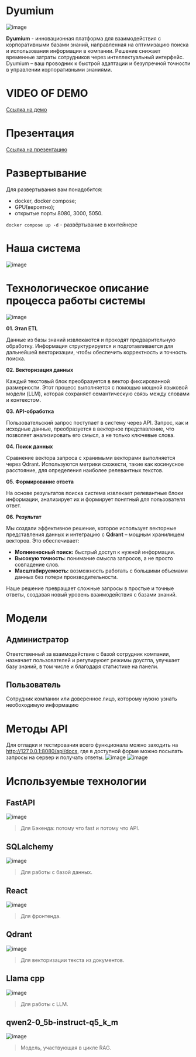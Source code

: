# Dyumium
![image](https://github.com/user-attachments/assets/470a6be8-dede-48fe-882e-0994dacc1638)

**Dyumium** - инновационная платформа для взаимодействия с корпоративными базами знаний, направленная на оптимизацию поиска и использования информации в компании. 
Решение снижает временные затраты сотрудников через интеллектуальный интерфейс.
Dyumium – ваш проводник к быстрой адаптации и безупречной точности в управлении корпоративными знаниями.

# VIDEO OF DEMO
[Ссылка на демо](https://drive.google.com/file/d/1aFE6MElFKFAy6WCT1dvWN-gEY5_68fsX/view?usp=sharing)

# Презентация
[Ссылка на презентацию](https://disk.yandex.ru/d/5g5WhO0DWjqa7w)

# Развертывание
Для развертывания вам понадобится:
+ docker, docker compose;
+ GPU(вероятно);
+ открытые порты 8080, 3000, 5050.

```docker compose up -d``` - развёртывание в контейнере





# Наша система
![image](https://github.com/user-attachments/assets/e5e5b92b-93df-4ff7-987b-0980f06e0901)

# Технологическое описание процесса работы системы
![image](https://github.com/user-attachments/assets/f30ee946-260c-4be0-a843-e38c4659a04c)

**01. Этап ETL**

Данные из базы знаний извлекаются и проходят предварительную обработку. Информация структурируется и подготавливается для дальнейшей векторизации, чтобы обеспечить корректность и точность поиска.

**02. Векторизация данных**

Каждый текстовый блок преобразуется в вектор фиксированной размерности. Этот процесс выполняется с помощью мощной языковой модели (LLM), которая сохраняет семантическую связь между словами и контекстом.

**03. API-обработка**

Пользовательский запрос поступает в систему через API. Запрос, как и исходные данные, преобразуется в векторное представление, что позволяет анализировать его смысл, а не только ключевые слова.
  
**04. Поиск данных**

Сравнение вектора запроса с хранимыми векторами выполняется через Qdrant. Используются метрики схожести, такие как косинусное расстояние, для определения наиболее релевантных текстов.

**05. Формирование ответа**

На основе результатов поиска система извлекает релевантные блоки информации, анализирует их и формирует понятный для пользователя ответ.

**06. Результат**

Мы создали эффективное решение, которое использует векторные представления данных и интеграцию с **Qdrant** – мощным хранилищем векторов. Это обеспечивает:

- **Молниеносный поиск:** быстрый доступ к нужной информации.
- **Высокую точность:** понимание смысла запросов, а не просто совпадение слов.
- **Масштабируемость:** возможность работать с большими объемами данных без потери производительности.

Наше решение превращает сложные запросы в простые и точные ответы, создавая новый уровень взаимодействия с базами знаний.

# Модели
## Администратор
Ответственный за взаимодействие с базой сотрудник компании, назначает пользователей и регулируюет режимы доустпа, улучшает базу знаний, в том числе и благодаря статистике на панели.
## Пользователь
Сотрудник компании или доверенное лицо, которому нужно узнать необоходимую информацию

# Методы API
Для отладки и тестирования всего функционала можно заходить на http://127.0.0.1:8080/api/docs, где в доступной форме можно посылать запросы на сервер и получать ответы.
![image](https://github.com/user-attachments/assets/d11046a3-bc45-4893-bf31-622787ce2c3f)
![image](https://github.com/user-attachments/assets/40616fcf-e50b-4663-8fa3-362949705c89)

# Используемые технологии
## FastAPI
![image](https://github.com/user-attachments/assets/f7aa8ae6-6a7b-4471-977f-ef945cfc0351)
> Для Бэкенда: потому что fast и потому что API.
## SQLalchemy
![image](https://github.com/user-attachments/assets/b4e9d20f-bbd1-4dc0-a4d7-acd338336899)
> Для работы с базой данных.
## React
![image](https://github.com/user-attachments/assets/4802e201-6426-41ad-97d1-53838534d34a)
> Для фронтенда.
## Qdrant
![image](https://github.com/user-attachments/assets/02218a2a-c3bb-4e1e-9122-7fc8b6f60388)
> Для векторизации текста из документов.
## Llama cpp
![image](https://github.com/user-attachments/assets/3e96dc20-e064-4572-ad1b-93a4a638191d)
> Для работы с LLM.
## qwen2-0_5b-instruct-q5_k_m
![image](https://github.com/user-attachments/assets/3f4bde79-bfed-40c4-8d48-339f6fc828b6)
> Модель, участвующая в цикле RAG.


